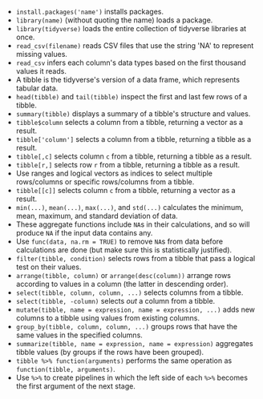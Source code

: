 - `install.packages('name')` installs packages.
- `library(name)` (without quoting the name) loads a package.
- `library(tidyverse)` loads the entire collection of tidyverse libraries at once.
- `read_csv(filename)` reads CSV files that use the string 'NA' to represent missing values.
- `read_csv` infers each column's data types based on the first thousand values it reads.
- A tibble is the tidyverse's version of a data frame, which represents tabular data.
- `head(tibble)` and `tail(tibble)` inspect the first and last few rows of a tibble.
- `summary(tibble)` displays a summary of a tibble's structure and values.
- `tibble$column` selects a column from a tibble, returning a vector as a result.
- `tibble['column']` selects a column from a tibble, returning a tibble as a result.
- `tibble[,c]` selects column `c` from a tibble, returning a tibble as a result.
- `tibble[r,]` selects row `r` from a tibble, returning a tibble as a result.
- Use ranges and logical vectors as indices to select multiple rows/columns or specific rows/columns from a tibble.
- `tibble[[c]]` selects column `c` from a tibble, returning a vector as a result.
- `min(...)`, `mean(...)`, `max(...)`, and `std(...)` calculates the minimum, mean, maximum, and standard deviation of data.
- These aggregate functions include `NA`s in their calculations, and so will produce `NA` if the input data contains any.
- Use `func(data, na.rm = TRUE)` to remove `NA`s from data before calculations are done (but make sure this is statistically justified).
- `filter(tibble, condition)` selects rows from a tibble that pass a logical test on their values.
- `arrange(tibble, column)` or `arrange(desc(column))` arrange rows according to values in a column (the latter in descending order).
- `select(tibble, column, column, ...)` selects columns from a tibble.
- `select(tibble, -column)` selects *out* a column from a tibble.
- `mutate(tibble, name = expression, name = expression, ...)` adds new columns to a tibble using values from existing columns.
- `group_by(tibble, column, column, ...)` groups rows that have the same values in the specified columns.
- `summarize(tibble, name = expression, name = expression)` aggregates tibble values (by groups if the rows have been grouped).
- `tibble %>% function(arguments)` performs the same operation as `function(tibble, arguments)`.
- Use `%>%` to create pipelines in which the left side of each `%>%` becomes the first argument of the next stage.
